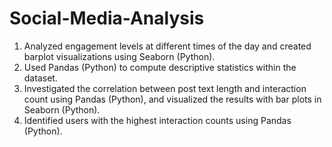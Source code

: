 # Social-Media-Analysis
1. Analyzed engagement levels at different times of the day and created barplot visualizations using Seaborn (Python).
2. Used Pandas (Python) to compute descriptive statistics within the dataset.
3. Investigated the correlation between post text length and interaction count using Pandas (Python), and visualized the results with bar plots in Seaborn (Python).
4. Identified users with the highest interaction counts using Pandas (Python).

